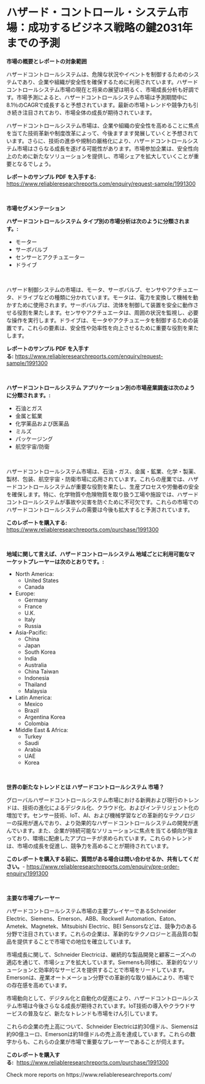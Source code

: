 <p><h1>ハザード・コントロール・システム市場：成功するビジネス戦略の鍵2031年までの予測</h1></p><p><strong>市場の概要とレポートの対象範囲</strong></p>
<p><p>ハザードコントロールシステムは、危険な状況やイベントを制御するためのシステムであり、企業や組織が安全性を確保するために利用されています。ハザードコントロールシステム市場の現在と将来の展望は明るく、市場成長分析も好調です。市場予測によると、ハザードコントロールシステム市場は予測期間中に8.1％のCAGRで成長すると予想されています。最新の市場トレンドや競争力も引き続き注目されており、市場全体の成長が期待されています。</p><p>ハザードコントロールシステム市場は、企業や組織の安全性を高めることに焦点を当てた技術革新や制度改革によって、今後ますます発展していくと予想されています。さらに、技術の進歩や規制の厳格化により、ハザードコントロールシステム市場はさらなる成長を遂げる可能性があります。市場参加企業は、安全性向上のために新たなソリューションを提供し、市場シェアを拡大していくことが重要となるでしょう。</p></p>
<p><strong>レポートのサンプル PDF を入手する:</strong> <a href="https://www.reliableresearchreports.com/enquiry/request-sample/1991300">https://www.reliableresearchreports.com/enquiry/request-sample/1991300</a></p>
<p>&nbsp;</p>
<p><strong>市場セグメンテーション</strong></p>
<p><strong>ハザードコントロールシステム タイプ別の市場分析は次のように分類されます。:</strong></p>
<p><ul><li>モーター</li><li>サーボバルブ</li><li>センサーとアクチュエーター</li><li>ドライブ</li></ul></p>
<p>&nbsp;</p>
<p><p>ハザード制御システムの市場は、モータ、サーボバルブ、センサやアクチュエータ、ドライブなどの種類に分かれています。モータは、電力を変換して機械を動かすために使用されます。サーボバルブは、流体を制御して装置を安全に動作させる役割を果たします。センサやアクチュエータは、周囲の状況を監視し、必要な操作を実行します。ドライブは、モータやアクチュエータを制御するための装置です。これらの要素は、安全性や効率性を向上させるために重要な役割を果たします。</p></p>
<p><strong>レポートのサンプル PDF を入手する:</strong>&nbsp;<a href="https://www.reliableresearchreports.com/enquiry/request-sample/1991300">https://www.reliableresearchreports.com/enquiry/request-sample/1991300</a></p>
<p>&nbsp;</p>
<p><strong> ハザードコントロールシステム アプリケーション別の市場産業調査は次のように分類されます。:</strong></p>
<p><ul><li>石油とガス</li><li>金属と鉱業</li><li>化学薬品および医薬品</li><li>ミルズ</li><li>パッケージング</li><li>航空宇宙/防衛</li></ul></p>
<p>&nbsp;</p>
<p><p>ハザードコントロールシステム市場は、石油・ガス、金属・鉱業、化学・製薬、製材、包装、航空宇宙・防衛市場に応用されています。これらの産業では、ハザードコントロールシステムが重要な役割を果たし、生産プロセスや労働者の安全を確保します。特に、化学物質や危険物質を取り扱う工場や施設では、ハザードコントロールシステムが事故や災害を防ぐために不可欠です。これらの市場でのハザードコントロールシステムの需要は今後も拡大すると予測されています。</p></p>
<p><strong>このレポートを購入する:</strong>&nbsp; <a href="https://www.reliableresearchreports.com/purchase/1991300">https://www.reliableresearchreports.com/purchase/1991300</a></p>
<p>&nbsp;</p>
<p><strong>地域に関して言えば、ハザードコントロールシステム 地域ごとに利用可能なマーケットプレーヤーは次のとおりです。:</strong></p>
<p><ul>
    <li>
        North America:
        <ul>
            <li>United States</li>
            <li>Canada</li>
        </ul>
    </li>
    <li>
        Europe:
        <ul>
            <li>Germany</li>
            <li>France</li>
            <li>U.K.</li>
            <li>Italy</li>
            <li>Russia</li>
        </ul>
    </li>
    <li>
        Asia-Pacific:
        <ul>
            <li>China</li>
            <li>Japan</li>
            <li>South Korea</li>
            <li>India</li>
            <li>Australia</li>
            <li>China Taiwan</li>
            <li>Indonesia</li>
            <li>Thailand</li>
            <li>Malaysia</li>
        </ul>
    </li>
    <li>
        Latin America:
        <ul>
            <li>Mexico</li>
            <li>Brazil</li>
            <li>Argentina Korea</li>
            <li>Colombia</li>
        </ul>
    </li>
    <li>
        Middle East & Africa:
        <ul>
            <li>Turkey</li>
            <li>Saudi</li>
            <li>Arabia</li>
            <li>UAE</li>
            <li>Korea</li>
        </ul>
    </li>
    </ul></p>
<p>&nbsp;</p>
<p><strong>世界の新たなトレンドとは ハザードコントロールシステム 市場？</strong></p>
<p><p>グローバルハザードコントロールシステム市場における新興および現行のトレンドは、技術の進化によるデジタル化、クラウド化、およびインテリジェント化の増加です。センサー技術、IoT、AI、および機械学習などの革新的なテクノロジーの採用が進んでおり、より効果的なハザードコントロールシステムの開発が進んでいます。また、企業が持続可能なソリューションに焦点を当てる傾向が強まっており、環境に配慮したアプローチが求められています。これらのトレンドは、市場の成長を促進し、競争力を高めることが期待されています。</p></p>
<p><strong>このレポートを購入する前に、質問がある場合は問い合わせるか、共有してください。</strong>- <a href="https://www.reliableresearchreports.com/enquiry/pre-order-enquiry/1991300">https://www.reliableresearchreports.com/enquiry/pre-order-enquiry/1991300</a></p>
<p>&nbsp;</p>
<p><strong>主要な市場プレーヤー</strong></p>
<p><p>ハザードコントロールシステム市場の主要プレイヤーであるSchneider Electric、Siemens、Emerson、ABB、Rockwell Automation、Eaton、Ametek、Magnetek、Mitsubishi Electric、BEI Sensorsなどは、競争力のある分野で注目されています。これらの企業は、革新的なテクノロジーと高品質の製品を提供することで市場での地位を確立しています。</p><p>市場成長に関して、Schneider Electricは、継続的な製品開発と顧客ニーズへの適応を通じて、市場シェアを拡大しています。Siemensも同様に、革新的なソリューションと効率的なサービスを提供することで市場をリードしています。Emersonは、産業オートメーション分野での革新的な取り組みにより、市場での存在感を高めています。</p><p>市場動向として、デジタル化と自動化の促進により、ハザードコントロールシステム市場は今後さらなる成長が期待されています。IoT技術の導入やクラウドサービスの普及など、新たなトレンドも市場をけん引しています。</p><p>これらの企業の売上高について、Schneider Electricは約30億ドル、Siemensは約90億ユーロ、Emersonは約18億ドルの売上高を達成しています。これらの数字からも、これらの企業が市場で重要なプレーヤーであることが伺えます。</p></p>
<p><strong>このレポートを購入する:</strong>&nbsp;&nbsp;<a href="https://www.reliableresearchreports.com/purchase/1991300">https://www.reliableresearchreports.com/purchase/1991300</a></p>
<p>Check more reports on https://www.reliableresearchreports.com/</p>